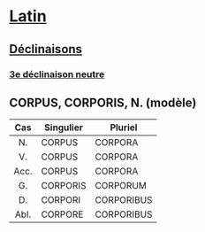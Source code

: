 # [Latin](/fr/langues/latin/)
## [Déclinaisons](/fr/langues/latin/declinaisons/)
### [3e déclinaison neutre](/fr/langues/latin/declinaisons/3_neutre/)
## CORPUS, CORPORIS, N. (modèle)

| Cas  | Singulier | Pluriel    |
| :--: | --------- | ---------- |
| N.   | CORPUS    | CORPORA    |
| V.   | CORPUS    | CORPORA    |
| Acc. | CORPUS    | CORPORA    |
| G.   | CORPORIS  | CORPORUM   |
| D.   | CORPORI   | CORPORIBUS |
| Abl. | CORPORE   | CORPORIBUS |